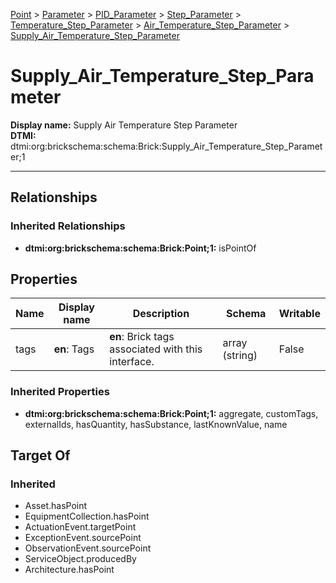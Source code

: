 [Point](../../../../../Point.md) > [Parameter](../../../../Parameter.md) > [PID_Parameter](../../../PID_Parameter.md) > [Step_Parameter](../../Step_Parameter.md) > [Temperature_Step_Parameter](../Temperature_Step_Parameter.md) > [Air_Temperature_Step_Parameter](Air_Temperature_Step_Parameter.md) > [Supply_Air_Temperature_Step_Parameter](#)
# Supply_Air_Temperature_Step_Parameter

**Display name:** Supply Air Temperature Step Parameter<br />
**DTMI:** dtmi:org:brickschema:schema:Brick:Supply_Air_Temperature_Step_Parameter;1

---
## Relationships
### Inherited Relationships
* **dtmi:org:brickschema:schema:Brick:Point;1:** isPointOf
## Properties
|Name|Display name|Description|Schema|Writable|
|-|-|-|-|-|
|tags|**en**: Tags|**en**: Brick tags associated with this interface.|array (string)|False|
### Inherited Properties
* **dtmi:org:brickschema:schema:Brick:Point;1:** aggregate, customTags, externalIds, hasQuantity, hasSubstance, lastKnownValue, name
## Target Of
### Inherited
* Asset.hasPoint
* EquipmentCollection.hasPoint
* ActuationEvent.targetPoint
* ExceptionEvent.sourcePoint
* ObservationEvent.sourcePoint
* ServiceObject.producedBy
* Architecture.hasPoint
